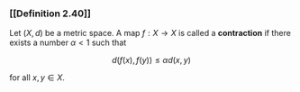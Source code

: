 ### [[Definition 2.40]]

Let $(X,d)$ be a metric space. A map $f : X \to X$ is called a **contraction** if there exists a number $\alpha < 1$ such that

$$ d(f(x),f(y)) \le \alpha d(x,y) $$

for all $x,y \in X$.